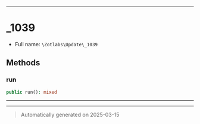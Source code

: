 ***

# _1039





* Full name: `\Zotlabs\Update\_1039`




## Methods


### run



```php
public run(): mixed
```












***


***
> Automatically generated on 2025-03-15
